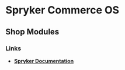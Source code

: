 # Spryker Commerce OS

## Shop Modules

### Links
- **[Spryker Documentation](https://academy.spryker.com/)**
